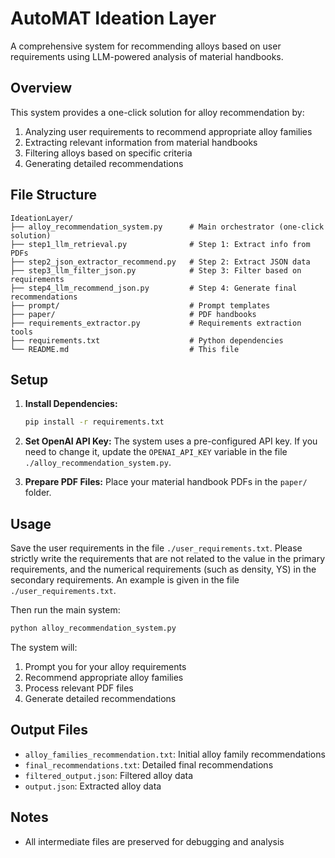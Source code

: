 # AutoMAT Ideation Layer

A comprehensive system for recommending alloys based on user requirements using LLM-powered analysis of material handbooks.

## Overview

This system provides a one-click solution for alloy recommendation by:
1. Analyzing user requirements to recommend appropriate alloy families
2. Extracting relevant information from material handbooks
3. Filtering alloys based on specific criteria
4. Generating detailed recommendations

## File Structure

```
IdeationLayer/
├── alloy_recommendation_system.py      # Main orchestrator (one-click solution)
├── step1_llm_retrieval.py              # Step 1: Extract info from PDFs
├── step2_json_extractor_recommend.py   # Step 2: Extract JSON data
├── step3_llm_filter_json.py            # Step 3: Filter based on requirements
├── step4_llm_recommend_json.py         # Step 4: Generate final recommendations
├── prompt/                             # Prompt templates
├── paper/                              # PDF handbooks
├── requirements_extractor.py           # Requirements extraction tools
├── requirements.txt                    # Python dependencies
└── README.md                           # This file
```

## Setup

1. **Install Dependencies:**
   ```bash
   pip install -r requirements.txt
   ```

2. **Set OpenAI API Key:**
   The system uses a pre-configured API key. If you need to change it, update the `OPENAI_API_KEY` variable in the file `./alloy_recommendation_system.py`.

3. **Prepare PDF Files:**
   Place your material handbook PDFs in the `paper/` folder.

## Usage

Save the user requirements in the file `./user_requirements.txt`. Please strictly write the requirements that are not related to the value in the primary requirements, and the numerical requirements (such as density, YS) in the secondary requirements. An example is given in the file `./user_requirements.txt`.

Then run the main system:
```bash
python alloy_recommendation_system.py
```

The system will:
1. Prompt you for your alloy requirements
2. Recommend appropriate alloy families
3. Process relevant PDF files
4. Generate detailed recommendations

## Output Files

- `alloy_families_recommendation.txt`: Initial alloy family recommendations
- `final_recommendations.txt`: Detailed final recommendations
- `filtered_output.json`: Filtered alloy data
- `output.json`: Extracted alloy data

## Notes

- All intermediate files are preserved for debugging and analysis
